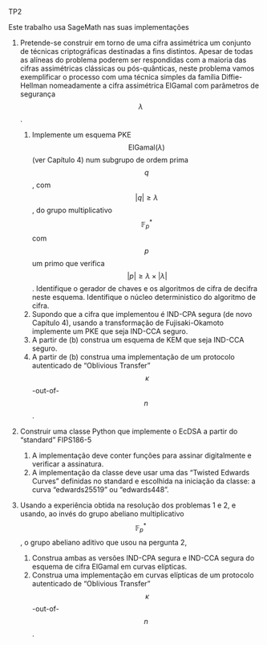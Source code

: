 
TP2

Este trabalho usa SageMath nas suas implementações


1. Pretende-se construir em torno de uma cifra assimétrica um conjunto de técnicas criptográficas destinadas a fins distintos. Apesar de todas as alíneas do problema poderem ser  respondidas com a maioria das cifras assimétricas clássicas ou pós-quânticas, neste problema vamos exemplificar o processo com uma técnica simples da família Diffie-Hellman nomeadamente a cifra assimétrica ElGamal com parâmetros de segurança $$\,\lambda\,$$.
    1. Implemente um esquema  PKE $$\,\mathsf{ElGamal}(\lambda)\,$$ (ver Capítulo 4) num subgrupo de ordem prima $$\,q\,$$,  com $$\,|q|\geq \lambda\,$$, do grupo multiplicativo $$\,\mathbb{F}^\ast_p\,$$ com $$\,p\,$$ um primo que verifica $$\,|p| \geq \lambda\times|\lambda|$$ . Identifique o gerador de chaves e os algoritmos de cifra de decifra neste esquema. Identifique o núcleo deterministico do algoritmo de cifra.
    2. Supondo que a cifra que implementou é IND-CPA segura (de novo Capítulo 4), usando a transformação de Fujisaki-Okamoto implemente um PKE que seja IND-CCA seguro.
    3. A partir de (b) construa um esquema de KEM que seja IND-CCA seguro.
    4. A partir de (b) construa uma implementação de um protocolo autenticado de “Oblivious Transfer” $$\,\kappa$$-out-of-$$n\,$$.


2. Construir uma classe Python que implemente o  EcDSA a partir do “standard” FIPS186-5
    1. A implementação deve conter funções para assinar digitalmente e verificar a assinatura.
    2. A implementação da classe deve usar  uma das “Twisted Edwards Curves” definidas no standard e escolhida  na iniciação da classe: a curva  “edwards25519” ou “edwards448”.


3. Usando a experiência obtida na resolução dos problemas 1 e 2, e usando, ao invés  do grupo abeliano multiplicativo $$\,\mathbb{F}_p^\ast\,$$,  o  grupo abeliano aditivo que usou na pergunta 2,   
    1. Construa ambas as versões  IND-CPA segura e IND-CCA segura do esquema de cifra ElGamal em curvas elípticas.
    2. Construa uma implementação em curvas elípticas de um protocolo autenticado de “Oblivious Transfer” $$\,\kappa$$-out-of-$$n\,$$.

